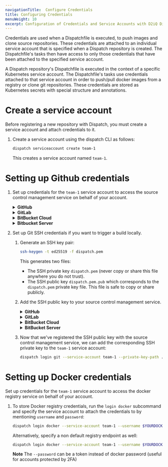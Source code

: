 ```yaml
---
navigationTitle:  Configure Credentials
title: Configuring Credentials
menuWeight: 10
excerpt: Configuration of Credentials and Service Accounts with D2iQ Dispatch
---
```

Credentials are used when a Dispatchfile is executed, to push images and
clone source repositories. These credentials are attached to an individual service account that is specified when a Dispatch repository is created. The Dispatchfile's tasks then have access to only those credentials that have been attached to the specified
service account.

A Dispatch repository's Dispatchfile is executed in the context of a specific
Kubernetes service account. The Dispatchfile's tasks use credentials attached to
that service account in order to push/pull docker images from a registry or
clone git repositories. These credentials are stored as Kubernetes secrets with
special structure and annotations.

# Create a service account

Before registering a new repository with Dispatch, you must create a service
account and attach credentials to it.

1. Create a service account using the dispatch CLI as follows:

    ```bash
    dispatch serviceaccount create team-1
    ```

   This creates a service account named `team-1`.

# Setting up Github credentials
1. Set up credentials for the `team-1` service account to access the source control management
   service on behalf of your account.

    <details>
    <summary><b>GitHub</b></summary>

    Create a [Personal Access Token](https://github.com/settings/tokens) for your
    GitHub account. You must specify the following permissions:

    * FULL access to `admin:repo_hook`: used to register webhooks to report events
      to Dispatch.
    * FULL access to `repo`: used to pull and/or push source code whether public or private,
      report build statuses to your commits, etc.

    After creating the token, remember the secret value. Replace `$GITHUB_TOKEN`
    with the secret value in the following command:

    ```bash
    dispatch login github --service-account team-1 --user $GITHUB_USER --token $GITHUB_TOKEN
    ```

	<p class="message--note">NOTE: </strong>If your Kubernetes cluster endpoint presents a self-signed TLS certificates you must pass `--insecure-webhook-skip-tls-verify` to the `login github` command, otherwise GitHub will refuse to deliver webhook events to Dispatch.</p>

    </details>

    <details>
    <summary><b>GitLab</b></summary>

    Create a [Personal Access Token](https://gitlab.com/profile/personal_access_tokens)
    for your GitLab account. The token should have the following scopes:

    * `api`: used to register webhooks to report events to Dispatch and report
      build statuses to your commits, etc.
    * `write_repository`: used to pull and/or push source code whether public or private.

    After creating the token, remember the secret value. Replace `$GITLAB_TOKEN`
    with the secret value in the following command:

    ```bash
    dispatch login gitlab --service-account team-1 --user $GITLAB_USER --token $GITLAB_TOKEN
    ```

    </details>

    <details>
    <summary><b>BitBucket Cloud</b></summary>

    Create an [App Password](https://bitbucket.org/account/settings/app-passwords/) for your
    Bitbucket Cloud account. The app password should have the following permissions:

    * Repositories read and write: used to pull and/or push source code whether public or private,
      report build statuses to your commits, etc.
    * Pull requests read and write: used to obtain and/or update pull request information.
    * Webhooks read and write: used to register webhooks to report events to Dispatch.

    After creating the app password, remember the secret value. Replace `$BITBUCKET_APP_PASSWORD`
    with the secret value in the following command:

    ```bash
    dispatch login bitbucket-cloud --service-account team-1 --user $BITBUCKET_USER --app-password $BITBUCKET_APP_PASSWORD
    ```

    </details>

    <details>
    <summary><b>Bitbucket Server</b></summary>

    <p class="message--note"><strong>NOTE: </strong>Bitbucket Server does not support skipping TLS
    certificate verification for webhooks. If you use a self-signed certificate in your cluster, you
    must [add the certificate to Bitbucket Server](https://confluence.atlassian.com/bitbucketserver/if-you-use-self-signed-certificates-938028692.html).
    Or if you are using Konvoy, you could [set up a Let's Encrypt certificate](/dkp/konvoy/latest/security/letsencrypt/).</p>

    Create a [Personal Access Token](https://confluence.atlassian.com/bitbucketserver/personal-access-tokens-939515499.html)
    for your Bitbucket Server account. The token should have the following permissions:

    * Projects: read
    * Repositories: admin

    These permissions allow Dispatch to do the following:

    * Perform pull request actions
    * Update repository settings and permissions
    * Push, pull, and clone repositories

    After creating the token, remember the secret value. Replace `$BITBUCKET_TOKEN`
    with the secret value in the following command:

    ```bash
    dispatch login bitbucket-server --service-account team-1 --user $BITBUCKET_USER --app-password $BITBUCKET_TOKEN
    ```

	<p class="message--note">NOTE: </strong>If your Kubernetes cluster endpoint presents a self-signed TLS certificates you must pass `--insecure-webhook-skip-tls-verify` to the `login gitlab` command, otherwise GitLab will refuse to deliver webhook events to Dispatch.</p>

    </details>


1. Set up Git SSH credentials if you want to trigger a build locally.

    1. Generate an SSH key pair:

        ```bash
        ssh-keygen -t ed25519 -f dispatch.pem
        ```

        This generates two files:

        * The SSH private key `dispatch.pem` (never copy or share this file anywhere you
          do not trust).
        * The SSH public key `dispatch.pem.pub` which corresponds to the `dispatch.pem`
          private key file. This file is safe to copy or share publicly.

    1. Add the SSH public key to your source control management service.

        <details>
        <summary><b>GitHub</b></summary>

        1. Visit https://github.com/settings/keys
        1. Select "New SSH key".
        1. Give the key an appropriate title like "Dispatch test 1".
        1. Run `cat ./dispatch.pem.pub` in your terminal, copy the output, and paste it in the "Key" text box on the page.
        1. Select "Add SSH key".

        </details>

       <details>
       <summary><b>GitLab</b></summary>

       1. Visit https://gitlab.com/profile/keys
       1. Run `cat ./dispatch.pem.pub` in your terminal, copy the output, and paste it in the "Key" text box on the page.
       1. Give the key an appropriate title like "Dispatch test 1".
       1. Select "Add key".

       </details>

       <details>
       <summary><b>BitBucket Cloud</b></summary>

       1. Visit https://bitbucket.org/account/settings/ssh-keys/
       1. Select "Add key".
       1. Give the key and appropriate label like "Dispatch test 1".
       1. Run `cat ./dispatch.pem.pub` in your terminal, copy the output, and paste it in the "Key" text box on the page.
       1. Select "Add key".

       </details>

       <details>
       <summary><b>BitBucket Server</b></summary>

       1. Select your profile picture at the upper-right corner of the web UI of your on-prem Bitbucket Server instance.
       1. Select "Manage account" in the drop-down manu to go to the "Account" page.
       1. Select "SSH keys" from the list manu.
       1. Select "Add key".
       1. Run `cat ./dispatch.pem.pub` in your terminal, copy the output, and paste it in the "Key" text box on the page.
       1. Select "Add key".

       </details>

    1. Now that we've registered the SSH public key with the source control management service, we
       can add the corresponding SSH private key to the `team-1` service account:

        ```bash
        dispatch login git --service-account team-1 --private-key-path ./dispatch.pem
        ```

# Setting up Docker credentials
Set up credentials for the `team-1` service account to access the docker registry service on behalf of your account.

1. To store Docker registry credentials, run the `login docker` subcommand and specify the service account to attach the credentials to by mentioning `username` and `password`:

    ```bash
    dispatch login docker --service-account team-1 --username $YOURDOCKERUSERNAME --password $YOURDOCKERPASSWORD
    ```

    Alternatively, specify a non default registry endpoint as well:

    ```bash
    dispatch login docker --service-account team-1 --username $YOURDOCKERUSERNAME --password $YOURDOCKERPASSWORD --registry https://us.gcr.io
    ```

    **Note** The `--password` can be a token instead of docker password (useful for accounts protected by 2FA)
